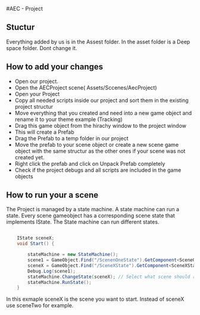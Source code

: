 #AEC - Project

## Stuctur

Everything added by us is in the Assest folder. In the asset folder is a Deep space folder. Dont change it.



## How to add your changes


* Open our project.
* Open the AECProject scene( Assets/Sccenes/AecProject)
* Open your Project
* Copy all needed scripts inside our project and sort them in the existing project structur
* Move everything that you created and need into a new game object and rename it to your theme example (Tracking)
* Drag this game object from the hirachy window to the project window
* This will create a Prefab
* Drag the Prefab to a temp folder in our project
* Move the prefab to your scene object or create a new scene game object with the same structur as the other ones if your scene was not created yet. 
* Right click the prefab and click on Unpack Prefab completely
* Check if the project debugs and all scripts are included in the game objects

## How to run your a scene

The Project is managed by a state machine. A state machine can run a state. Every scene gameobject has a corresponding scene state that implements IState. The State machine can run different states.


```csharp

    IState sceneX;
    void Start() {

        stateMachine = new StateMachine();
        scene1 = GameObject.Find("/ScenenOneState").GetComponent<SceneOneState>();
        sceneX = GameObject.Find("/SceneXState").GetComponent<SceneXState>();
        Debug.Log(scene1);
        stateMachine.ChangeState(sceneX); // Select what scene should run in your case szene X
        stateMachine.RunState();
    }
```

In this exmaple sceneX is the scene you want to start. Instead of sceneX use sceneTwo for example.
